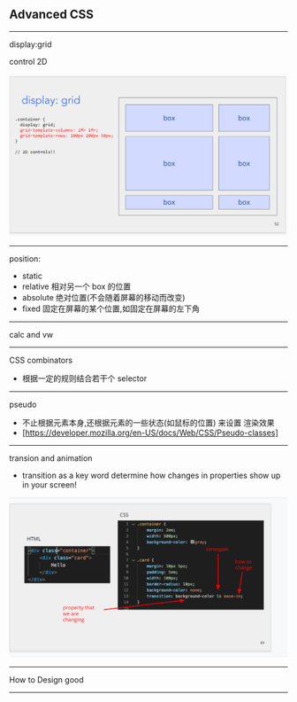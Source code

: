 ## $\text{Advanced CSS}$

---

$\text{display:grid}$

control 2D

![](2023-03-08-21-37-45.png)

---

$\text{position:}$

- static
- relative
  相对另一个 box 的位置
- absolute
  绝对位置(不会随着屏幕的移动而改变)
- fixed
  固定在屏幕的某个位置,如固定在屏幕的左下角

---

$\text{calc and vw}$

---

$\text{CSS combinators}$

- 根据一定的规则结合若干个 selector

---

$\text{pseudo}$

- 不止根据元素本身,还根据元素的一些状态(如鼠标的位置) 来设置 渲染效果
- [https://developer.mozilla.org/en-US/docs/Web/CSS/Pseudo-classes]

---

$\text{transion and animation}$

- transition as a key word determine how changes in properties show up in your screen!

![](2023-03-08-23-11-11.png)

---

$\text{How to Design good}$

---
